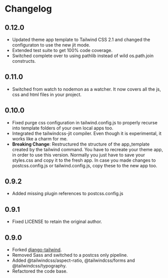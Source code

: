 # Changelog

## 0.12.0

- Updated theme app template to Tailwind CSS 2.1 and changed the configuraton to use the new jit mode.
- Extended test suite to get 100% code coverage.
- Switched complete over to using pathlib instead of wild os.path.join constructs.

## 0.11.0

- Switched from watch to nodemon as a watcher. It now covers all the js, css and html files in your project.

## 0.10.0

- Fixed purge css configuration in tailwind.config.js to properly recurse into
  template folders of your own local apps too.
- Integrated the tailwindcss-jit compiler. Even though it is experimental, it works like a charm for me.
- **Breaking Change**: Restructured the structure of the app_template created by the tailwind command. You have to recreate your theme app, in order to use this version. Normally you just have to save your styles.css and copy it to the fresh app. In case you made changes to postcss.config.js or tailwind.config.js, copy these to the new app too.

## 0.9.2

- Added missing plugin references to postcss.config.js

## 0.9.1

- Fixed LICENSE to retain the original author.

## 0.9.0

- Forked [django-tailwind](https://github.com/timonweb/django-tailwind).
- Removed Sass and switched to a postcss only pipeline.
- Added @tailwindcss/aspect-ratio, @tailwindcss/forms and @tailwindcss/typography.
- Refactored the code base.
